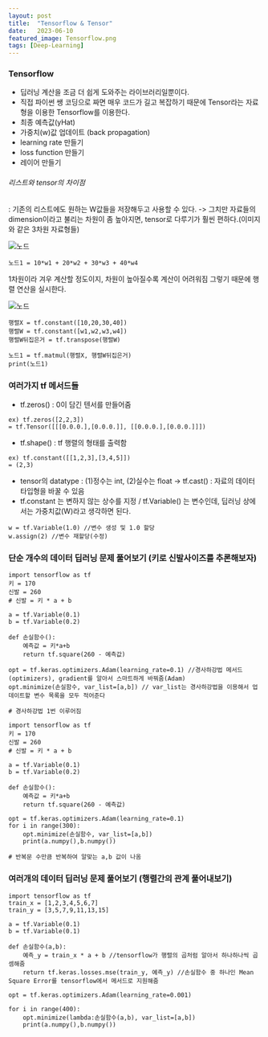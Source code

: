 ```yaml
---
layout: post
title:  "Tensorflow & Tensor"
date:   2023-06-10
featured_image: Tensorflow.png
tags: [Deep-Learning]
---
```

### Tensorflow
- 딥러닝 계산을 조금 더 쉽게 도와주는 라이브러리일뿐이다.
- 직접 파이썬 쌩 코딩으로 짜면 매우 코드가 길고 복잡하기 때문에 Tensor라는 자료형을 이용한 Tensorflow를 이용한다.
- 최종 예측값(yHat)
- 가중치(w)값 업데이트 (back propagation)
- learning rate 만들기
- loss function 만들기
- 레이어 만들기

###### 리스트와 tensor의 차이점
: 기존의 리스트에도 원하는 W값들을 저장해두고 사용할 수 있다.
-> 그치만 자료들의 dimension이라고 불리는 차원이 좀 높아지면, tensor로 다루기가 훨씬 편하다.(이미지와 같은 3차원 자료형들)

![노드](https://codingapple.com/wp-content/uploads/2020/09/%EC%BA%A1%EC%B2%981.png)
```
노드1 = 10*w1 + 20*w2 + 30*w3 + 40*w4
```
1차원이라 겨우 계산할 정도이지, 차원이 높아질수록 계산이 어려워짐
그렇기 때문에 행렬 연산을 실시한다.

![노드](https://codingapple.com/wp-content/uploads/2020/09/%EC%BA%A1%EC%B2%982-2.png)

```
행렬X = tf.constant([10,20,30,40])
행렬W = tf.constant([w1,w2,w3,w4])
행렬W뒤집은거 = tf.transpose(행렬W)

노드1 = tf.matmul(행렬X, 행렬W뒤집은거)
print(노드1)
```

### 여러가지 tf 메서드들
- tf.zeros() : 0이 담긴 텐서를 만들어줌
```
ex) tf.zeros([2,2,3])
= tf.Tensor([[[0.0.0.],[0.0.0.]], [[0.0.0.],[0.0.0.]]])
```
- tf.shape() : tf 행렬의 형태를 출력함
```
ex) tf.constant([[1,2,3],[3,4,5]])
= (2,3)
```
- tensor의 datatype : (1)정수는 int, (2)실수는 float -> tf.cast() : 자료의 데이터타입형을 바꿀 수 있음
- tf.constant 는 변하지 않는 상수를 지정 / tf.Variable() 는 변수인데, 딥러닝 상에서는 가중치값(W)라고 생각하면 된다.
```
w = tf.Variable(1.0) //변수 생성 및 1.0 할당
w.assign(2) //변수 재할당(수정)
```

### 단순 개수의 데이터 딥러닝 문제 풀어보기 (키로 신발사이즈를 추론해보자)
```
import tensorflow as tf
키 = 170
신발 = 260
# 신발 = 키 * a + b

a = tf.Variable(0.1)
b = tf.Variable(0.2)

def 손실함수():
    예측값 = 키*a+b
    return tf.square(260 - 예측값)

opt = tf.keras.optimizers.Adam(learning_rate=0.1) //경사하강법 메서드(optimizers), gradient를 알아서 스마트하게 바꿔줌(Adam)
opt.minimize(손실함수, var_list=[a,b]) // var_list는 경사하강법을 이용해서 업데이트할 변수 목록을 모두 적어준다

# 경사하강법 1번 이루어짐
```

```
import tensorflow as tf
키 = 170
신발 = 260
# 신발 = 키 * a + b

a = tf.Variable(0.1)
b = tf.Variable(0.2)

def 손실함수():
    예측값 = 키*a+b
    return tf.square(260 - 예측값)

opt = tf.keras.optimizers.Adam(learning_rate=0.1)
for i in range(300):
    opt.minimize(손실함수, var_list=[a,b])
    print(a.numpy(),b.numpy())
    
# 반복문 수만큼 반복하여 알맞는 a,b 값이 나옴
```


### 여러개의 데이터 딥러닝 문제 풀어보기 (행렬간의 관계 풀어내보기)
```
import tensorflow as tf
train_x = [1,2,3,4,5,6,7]
train_y = [3,5,7,9,11,13,15]

a = tf.Variable(0.1)
b = tf.Variable(0.1)

def 손실함수(a,b):
    예측_y = train_x * a + b //tensorflow가 행렬의 곱처럼 알아서 하나하나씩 곱셈해줌
    return tf.keras.losses.mse(train_y, 예측_y) //손실함수 중 하나인 Mean Square Error를 tensorflow에서 메서드로 지원해줌

opt = tf.keras.optimizers.Adam(learning_rate=0.001)

for i in range(400):
    opt.minimize(lambda:손실함수(a,b), var_list=[a,b])
    print(a.numpy(),b.numpy())
    
```
